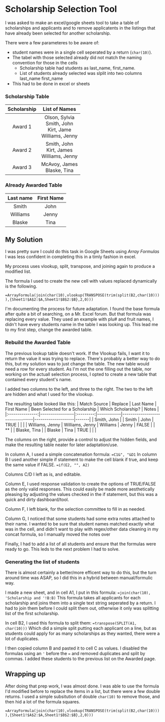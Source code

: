# Scholarship Selection Tool

I was asked to make an excel/google sheets tool to take a table of scholarships and applicants and to remove applicatents in the listings that have already been selected for another scholarship.

There were a few parameteres to be aware of:

* student names were in a single cell seperated by a return (`char(10)`). 
* The tabel with those selected already did not match the naming convention for those in the cells
  + Scholarship table had students as last_name, first_name. 
  + List of students already selected was slplit into two columns last_name first_name
* This had to be done in excel or sheets
  
### Scholarship Table
| Scholarship |                     List of Names                     |
|:-----------:|:-----------------------------------------------------:|
|   Award 1   | Olson, Sylvia <br>Smith, John <br>Kirt, Jame <br>Williams, Jenny |
|   Award 2   |        Smith, John <br>Kirt, James <br>Williams, Jenny        |
|   Award 3   |               McAvoy, James <br>Blaske, Tina              |

### Already Awarded Table
| Last name | First Name |
|:---------:|:----------:|
|   Smith   |    John    |
|  Williams |    Jenny   |
|   Blaske  |    Tina    |



## My Solution

I was pretty sure I could do this task in Google Sheets using *Array Formulas* I was less confident in completing this in a timly fashion in excel. 


My process uses vlookup, split, transpose, and joining again to produce a modified list.

The formula I used to create the new cell with values replaced dynamically is the following.

`=ArrayFormula(join(char(10),vlookup(TRANSPOSE(trim(split(B2,char(10)))),{Sheet1!$A$2:$A,Sheet1!$B$2:$B},2,0)))`

I'm documenting the process for future adaptation. I found the base formula after quite a bit of searching, on a Mr. Excel forum. But that formula was replacing every value. They used an example with plu# and fruit names, I didn't have every students name in the table I was looking up. This lead me to my first step, change the awarded table. 

### Rebuild the Awarded Table

The previous lookup table doesn't work. If the Vlookup fails, I want it to return the value it was trying to replace. There's probably a better way to do this, but my solution was to just change the table. 
The new table would need a row for every student. As I'm not the one filling out the table, nor working on the actuall selection process, I opted to create a new table that contained every student's name. 

I added two columns to the left, and three to the right. The two to the left are hidden and what I used for the vlookup. 

The resulting table looked like this:
|  Match Source   | Replace         | Last Name | First Name | Been Selected for a Scholarship | Which Scholarship? | Notes |
|:---------------:|-----------------|:---------:|------------|---------------------------------|--------------------|-------|
|   Smith, John   |                 |   Smith   |    John    | TRUE                            |                    |       |
| Williams, Jenny | Williams, Jenny |  Williams | Jenny      | FALSE                           |                    | **    |
|   Blaske, Tina  |                 |   Blaske  | Tina       | TRUE                            |                    |       |

The columns on the right, provide a control to adjust the hidden fields, and make the resulting table neater for later adaptation/use. 

In column A, I used a simple concatenation formula: `=C1&", "&D1`
In column B I used another simple if statement to make the cell blank if true, and keep the same value if FALSE. `=if(E2, "", A2)`

Columns C/D I left as is, and editable. 

Column E, I used response validation to create the options of TRUE/FALSE as the only valid responses. This could easily be made more aesthetically pleasing by adjusting the values checked in the if statement, but this was a quick and dirty dashboard/tool.

Column F, I left blank, for the selection committee to fill in as needed. 

Column G, I noticed that some students had some extra notes attached to their name. I wanted to be sure that student names matched exactly what was in the cell, and didn't want to play with regex/other data cleaning in my concat formula, so I manually moved the notes over

Finally, I had to add a list of all students and ensure that the formulas were ready to go. This leds to the next problem I had to solve.


### Generating the list of students

There is almost certainly a better/more efficent way to do this, but the turn around time was ASAP, so I did this in a hybrid between manual/formulic way. 

I made a new sheet, and in cell A1, I put in this formula: `=join(char(10), 'Scholarship and '!B:B)` This formula takes all applicants for each scholarship and joins them into a single text string seperated by a return. I had to join them before I could split them out, otherwise it only was splitting list of the first scholarship. 

In cell B2, I used this formula to split them: `=transpose(SPLIT(A1, char(10)))` Which did a simple split putting each applicant on a line, but as students could apply for as many scholarships as they wanted, there were a lot of duplicates. 

I then copied column B and pasted it to cell C as values. I disabled the formulas using an `'` before the `=` and removed duplicates and split by commas. I added these students to the previous list on the Awarded page. 


## Wrapping up

After doing that prep work, I was almost done. I was able to use the formula I'd modified before to replace the items in a list, but there were a few double returns. I used a simple subsitution of double `char(10)` to remove those, and then hid a lot of the formula squares. 


`=ArrayFormula(join(char(10),vlookup(TRANSPOSE(trim(split(B2,char(10)))),{Sheet1!$A$2:$A,Sheet1!$B$2:$B},2,0)))`
